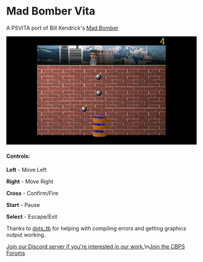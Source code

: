 # Mad Bomber Vita


A PSVITA port of Bill Kendrick's [Mad Bomber](http://www.newbreedsoftware.com/madbomber/)

![Mad Bomber](https://raw.githubusercontent.com/SonicMastr/Mad-Bomber-Vita/master/screenshots/1.png)

#### Controls:
**Left** - Move Left

**Right** - Move Right

**Cross** - Confirm/Fire

**Start** - Pause

**Select** - Escape/Exit


Thanks to [dots_tb](https://github.com/dots-tb) for helping with compiling errors and getting graphics output working.

[Join our Discord server if you're interested in our work.](http://discord.cbps.xyz)\n[Join the CBPS Forums](https://forum.devchroma.nl/index.php)
